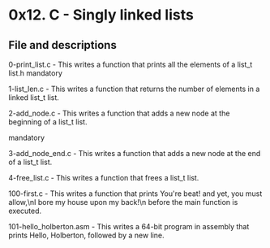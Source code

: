 # 0x12. C - Singly linked lists

## File and descriptions

0-print_list.c - This writes a function that prints all the elements of a list_t list.h mandatory

1-list_len.c - This writes a function that returns the number of elements in a linked list_t list.

2-add_node.c - This writes a function that adds a new node at the beginning of a list_t list.

mandatory

3-add_node_end.c - This writes a function that adds a new node at the end of a list_t list.

4-free_list.c - This writes a function that frees a list_t list.

100-first.c - This writes a function that prints You're beat! and yet, you must allow,\nI bore my house upon my back!\n before the main function is executed.

101-hello_holberton.asm - This writes a 64-bit program in assembly that prints Hello, Holberton, followed by a new line.
